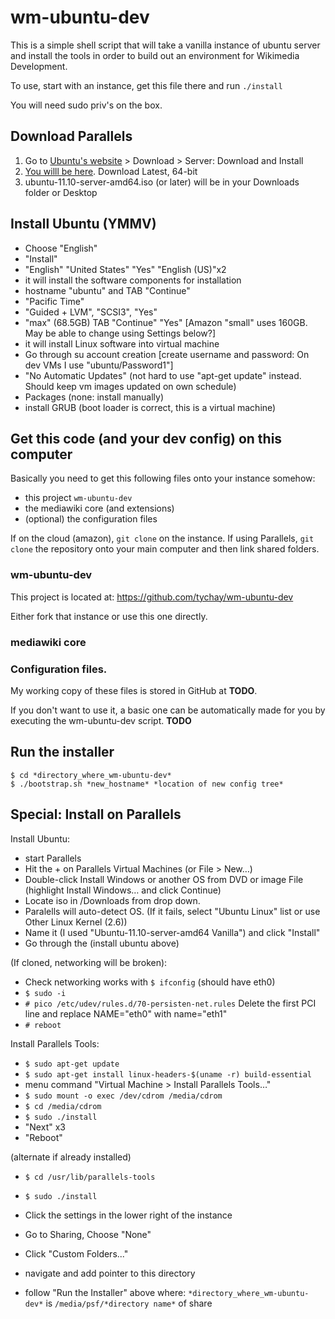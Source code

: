 wm-ubuntu-dev
=============

This is a simple shell script that will take a vanilla instance of ubuntu server
and install the tools in order to build out an environment for Wikimedia
Development.

To use, start with an instance, get this file there and run `./install`

You will need sudo priv's on the box.


## Download Parallels

1. Go to [Ubuntu's website](http://www.ubuntu.com/) > Download > Server: Download and Install 
2. [You willl be here](http://www.ubuntu.com/download/server/download). Download Latest, 64-bit
3. ubuntu-11.10-server-amd64.iso (or later) will be in your Downloads folder or Desktop

## Install Ubuntu (YMMV)

- Choose "English"
- "Install"
- "English" "United States" "Yes" "English (US)"x2
- it will install the software components for installation
- hostname "ubuntu" and TAB "Continue"
- "Pacific Time"
- "Guided + LVM", "SCSI3", "Yes"
- "max" (68.5GB) TAB "Continue" "Yes" [Amazon "small" uses 160GB. May be able to change using Settings below?]
- it will install Linux software into virtual machine
- Go through su account creation [create username and password: On dev VMs I use "ubuntu/Password1"]
- "No Automatic Updates" (not hard to use "apt-get update" instead. Should keep vm images updated on own schedule)
- Packages (none: install manually)
- install GRUB (boot loader is correct, this is a virtual machine)

## Get this code  (and your dev config) on this computer

Basically you need to get this following files onto your instance somehow:

- this project `wm-ubuntu-dev` 
- the mediawiki core (and extensions)
- (optional) the configuration files

If on the cloud (amazon), `git clone`  on the instance. If using Parallels,
`git clone` the repository onto your main computer and then link shared folders.

### wm-ubuntu-dev

This project is located at: https://github.com/tychay/wm-ubuntu-dev

Either fork that instance or use this one directly.

### mediawiki core

### Configuration files.

My working copy of these files is stored in GitHub at **TODO**.

If you don't want to use it, a basic one can be automatically made for you by
executing the wm-ubuntu-dev script. **TODO**


## Run the installer

	$ cd *directory_where_wm-ubuntu-dev*
	$ ./bootstrap.sh *new_hostname* *location of new config tree*

## Special: Install on Parallels

Install Ubuntu:

- start Parallels
- Hit the + on Parallels Virtual Machines (or File > New…)
- Double-click Install Windows or another OS from DVD or image File (highlight Install Windows… and click Continue)
- Locate iso in /Downloads from drop down.
- Paralells will auto-detect OS. (If it fails, select "Ubuntu Linux" list or use Other Linux Kernel (2.6))
- Name it (I used "Ubuntu-11.10-server-amd64 Vanilla") and click "Install"
- Go through the (install ubuntu above)

(If cloned, networking will be broken):

- Check networking works with `$ ifconfig` (should have eth0)
- `$ sudo -i`
- `# pico /etc/udev/rules.d/70-persisten-net.rules` Delete the first PCI line and replace NAME="eth0" with name="eth1"
- `# reboot`

Install Parallels Tools:

- `$ sudo apt-get update`
- `$ sudo apt-get install linux-headers-$(uname -r) build-essential`
- menu command "Virtual Machine > Install Parallels Tools…"
- `$ sudo mount -o exec /dev/cdrom /media/cdrom`
- `$ cd /media/cdrom`
- `$ sudo ./install`
- "Next" x3
- "Reboot"

(alternate if already installed)

- `$ cd /usr/lib/parallels-tools`
- `$ sudo ./install`

- Click the settings in the lower right of the instance
- Go to Sharing, Choose "None"
- Click "Custom Folders..."
- navigate and add pointer to this directory
- follow "Run the Installer" above where: `*directory_where_wm-ubuntu-dev*` is `/media/psf/*directory name*` of share
